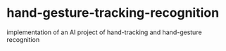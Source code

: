 # hand-gesture-tracking-recognition
implementation of an AI project of hand-tracking and hand-gesture recognition
